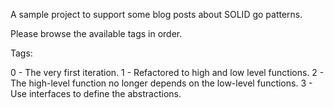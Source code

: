 A sample project to support some blog posts about SOLID go patterns.

Please browse the available tags in order.

Tags:

0 - The very first iteration.
1 - Refactored to high and low level functions.
2 - The high-level function no longer depends on the low-level functions.
3 - Use interfaces to define the abstractions.
